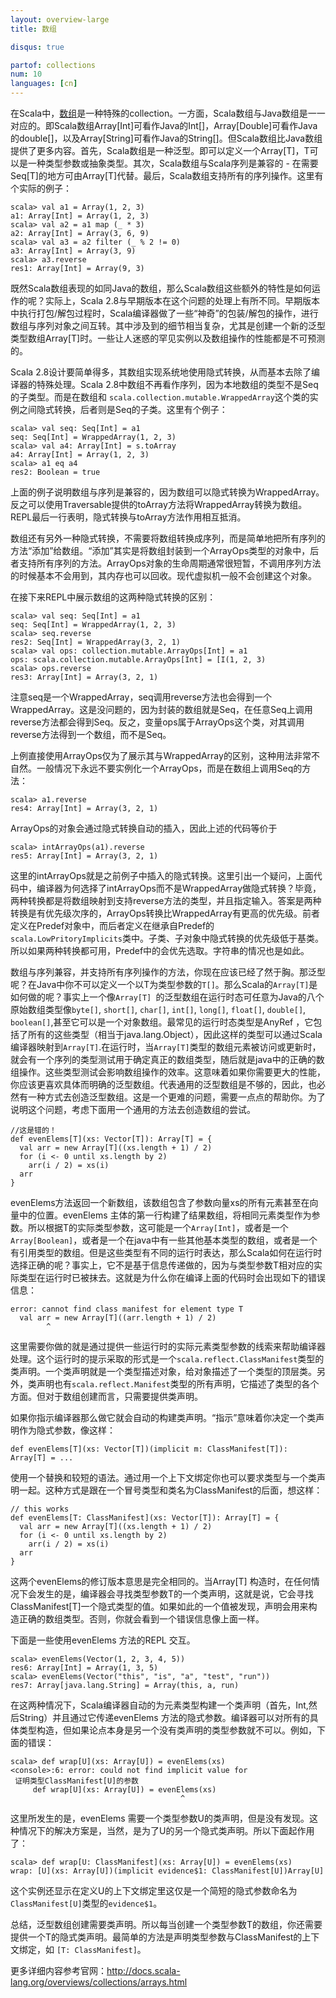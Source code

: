 ```yaml
---
layout: overview-large
title: 数组

disqus: true

partof: collections
num: 10
languages: [cn]
---
```


在Scala中，[数组](http://www.scala-lang.org/api/2.10.0/scala/Array.html)是一种特殊的collection。一方面，Scala数组与Java数组是一一对应的。即Scala数组Array[Int]可看作Java的Int[]，Array[Double]可看作Java的double[]，以及Array[String]可看作Java的String[]。但Scala数组比Java数组提供了更多内容。首先，Scala数组是一种泛型。即可以定义一个Array[T]，T可以是一种类型参数或抽象类型。其次，Scala数组与Scala序列是兼容的 - 在需要Seq[T]的地方可由Array[T]代替。最后，Scala数组支持所有的序列操作。这里有个实际的例子：

    scala> val a1 = Array(1, 2, 3)
    a1: Array[Int] = Array(1, 2, 3)
    scala> val a2 = a1 map (_ * 3)
    a2: Array[Int] = Array(3, 6, 9)
    scala> val a3 = a2 filter (_ % 2 != 0)
    a3: Array[Int] = Array(3, 9)
    scala> a3.reverse
    res1: Array[Int] = Array(9, 3)

既然Scala数组表现的如同Java的数组，那么Scala数组这些额外的特性是如何运作的呢？实际上，Scala 2.8与早期版本在这个问题的处理上有所不同。早期版本中执行打包/解包过程时，Scala编译器做了一些“神奇”的包装/解包的操作，进行数组与序列对象之间互转。其中涉及到的细节相当复杂，尤其是创建一个新的泛型类型数组Array[T]时。一些让人迷惑的罕见实例以及数组操作的性能都是不可预测的。

Scala 2.8设计要简单得多，其数组实现系统地使用隐式转换，从而基本去除了编译器的特殊处理。Scala 2.8中数组不再看作序列，因为本地数组的类型不是Seq的子类型。而是在数组和 `scala.collection.mutable.WrappedArray`这个类的实例之间隐式转换，后者则是Seq的子类。这里有个例子：

    scala> val seq: Seq[Int] = a1
    seq: Seq[Int] = WrappedArray(1, 2, 3)
    scala> val a4: Array[Int] = s.toArray
    a4: Array[Int] = Array(1, 2, 3)
    scala> a1 eq a4
    res2: Boolean = true

上面的例子说明数组与序列是兼容的，因为数组可以隐式转换为WrappedArray。反之可以使用Traversable提供的toArray方法将WrappedArray转换为数组。REPL最后一行表明，隐式转换与toArray方法作用相互抵消。

数组还有另外一种隐式转换，不需要将数组转换成序列，而是简单地把所有序列的方法“添加”给数组。“添加”其实是将数组封装到一个ArrayOps类型的对象中，后者支持所有序列的方法。ArrayOps对象的生命周期通常很短暂，不调用序列方法的时候基本不会用到，其内存也可以回收。现代虚拟机一般不会创建这个对象。

在接下来REPL中展示数组的这两种隐式转换的区别：

    scala> val seq: Seq[Int] = a1
    seq: Seq[Int] = WrappedArray(1, 2, 3)
    scala> seq.reverse
    res2: Seq[Int] = WrappedArray(3, 2, 1)
    scala> val ops: collection.mutable.ArrayOps[Int] = a1
    ops: scala.collection.mutable.ArrayOps[Int] = [I(1, 2, 3)
    scala> ops.reverse
    res3: Array[Int] = Array(3, 2, 1)

注意seq是一个WrappedArray，seq调用reverse方法也会得到一个WrappedArray。这是没问题的，因为封装的数组就是Seq，在任意Seq上调用reverse方法都会得到Seq。反之，变量ops属于ArrayOps这个类，对其调用reverse方法得到一个数组，而不是Seq。

上例直接使用ArrayOps仅为了展示其与WrappedArray的区别，这种用法非常不自然。一般情况下永远不要实例化一个ArrayOps，而是在数组上调用Seq的方法：

    scala> a1.reverse
    res4: Array[Int] = Array(3, 2, 1)

ArrayOps的对象会通过隐式转换自动的插入，因此上述的代码等价于

    scala> intArrayOps(a1).reverse
    res5: Array[Int] = Array(3, 2, 1)

这里的intArrayOps就是之前例子中插入的隐式转换。这里引出一个疑问，上面代码中，编译器为何选择了intArrayOps而不是WrappedArray做隐式转换？毕竟，两种转换都是将数组映射到支持reverse方法的类型，并且指定输入。答案是两种转换是有优先级次序的，ArrayOps转换比WrappedArray有更高的优先级。前者定义在Predef对象中，而后者定义在继承自Predef的`scala.LowPritoryImplicits`类中。子类、子对象中隐式转换的优先级低于基类。所以如果两种转换都可用，Predef中的会优先选取。字符串的情况也是如此。

数组与序列兼容，并支持所有序列操作的方法，你现在应该已经了然于胸。那泛型呢？在Java中你不可以定义一个以T为类型参数的`T[]`。那么Scala的`Array[T]`是如何做的呢？事实上一个像`Array[T] `的泛型数组在运行时态可任意为Java的八个原始数组类型像`byte[]`, `short[]`, `char[]`, `int[]`, `long[]`, `float[]`, `double[]`, `boolean[]`,甚至它可以是一个对象数组。最常见的运行时态类型是AnyRef ，它包括了所有的这些类型（相当于java.lang.Object），因此这样的类型可以通过Scala编译器映射到`Array[T]`.在运行时，当`Array[T]`类型的数组元素被访问或更新时，就会有一个序列的类型测试用于确定真正的数组类型，随后就是java中的正确的数组操作。这些类型测试会影响数组操作的效率。这意味着如果你需要更大的性能，你应该更喜欢具体而明确的泛型数组。代表通用的泛型数组是不够的，因此，也必然有一种方式去创造泛型数组。这是一个更难的问题，需要一点点的帮助你。为了说明这个问题，考虑下面用一个通用的方法去创造数组的尝试。

    //这是错的！
    def evenElems[T](xs: Vector[T]): Array[T] = {
      val arr = new Array[T]((xs.length + 1) / 2)
      for (i <- 0 until xs.length by 2)
        arr(i / 2) = xs(i)
      arr
    }
    
evenElems方法返回一个新数组，该数组包含了参数向量xs的所有元素甚至在向量中的位置。evenElems 主体的第一行构建了结果数组，将相同元素类型作为参数。所以根据T的实际类型参数，这可能是一个`Array[Int]`，或者是一个`Array[Boolean]`，或者是一个在java中有一些其他基本类型的数组，或者是一个有引用类型的数组。但是这些类型有不同的运行时表达，那么Scala如何在运行时选择正确的呢？事实上，它不是基于信息传递做的，因为与类型参数T相对应的实际类型在运行时已被抹去。这就是为什么你在编译上面的代码时会出现如下的错误信息：

    error: cannot find class manifest for element type T
      val arr = new Array[T]((arr.length + 1) / 2)
            ^
这里需要你做的就是通过提供一些运行时的实际元素类型参数的线索来帮助编译器处理。这个运行时的提示采取的形式是一个`scala.reflect.ClassManifest`类型的类声明。一个类声明就是一个类型描述对象，给对象描述了一个类型的顶层类。另外，类声明也有`scala.reflect.Manifest`类型的所有声明，它描述了类型的各个方面。但对于数组创建而言，只需要提供类声明。

如果你指示编译器那么做它就会自动的构建类声明。“指示”意味着你决定一个类声明作为隐式参数，像这样：

    def evenElems[T](xs: Vector[T])(implicit m: ClassManifest[T]): Array[T] = ...
    
使用一个替换和较短的语法。通过用一个上下文绑定你也可以要求类型与一个类声明一起。这种方式是跟在一个冒号类型和类名为ClassManifest的后面，想这样：

    // this works
    def evenElems[T: ClassManifest](xs: Vector[T]): Array[T] = {
      val arr = new Array[T]((xs.length + 1) / 2)
      for (i <- 0 until xs.length by 2)
        arr(i / 2) = xs(i)
      arr
    }
    
这两个evenElems的修订版本意思是完全相同的。当Array[T] 构造时，在任何情况下会发生的是，编译器会寻找类型参数T的一个类声明，这就是说，它会寻找ClassManifest[T]一个隐式类型的值。如果如此的一个值被发现，声明会用来构造正确的数组类型。否则，你就会看到一个错误信息像上面一样。

下面是一些使用evenElems 方法的REPL 交互。

    scala> evenElems(Vector(1, 2, 3, 4, 5))
    res6: Array[Int] = Array(1, 3, 5)
    scala> evenElems(Vector("this", "is", "a", "test", "run"))
    res7: Array[java.lang.String] = Array(this, a, run)

在这两种情况下，Scala编译器自动的为元素类型构建一个类声明（首先，Int,然后String）并且通过它传递evenElems 方法的隐式参数。编译器可以对所有的具体类型构造，但如果论点本身是另一个没有类声明的类型参数就不可以。例如，下面的错误：

    scala> def wrap[U](xs: Array[U]) = evenElems(xs)
    <console>:6: error: could not find implicit value for 
     证明类型ClassManifest[U]的参数
         def wrap[U](xs: Array[U]) = evenElems(xs)
                                          ^
这里所发生的是，evenElems 需要一个类型参数U的类声明，但是没有发现。这种情况下的解决方案是，当然，是为了U的另一个隐式类声明。所以下面起作用了：

    scala> def wrap[U: ClassManifest](xs: Array[U]) = evenElems(xs)
    wrap: [U](xs: Array[U])(implicit evidence$1: ClassManifest[U])Array[U]

这个实例还显示在定义U的上下文绑定里这仅是一个简短的隐式参数命名为`ClassManifest[U]`类型的`evidence$1`。

总结，泛型数组创建需要类声明。所以每当创建一个类型参数T的数组，你还需要提供一个T的隐式类声明。最简单的方法是声明类型参数与ClassManifest的上下文绑定，如 `[T: ClassManifest]`。 

更多详细内容参考官网：http://docs.scala-lang.org/overviews/collections/arrays.html
